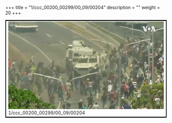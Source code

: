 +++
title = "1/ccc_00200_00299/00_09/00204"
description = ""
weight = 20
+++

<table style="border:2px solid black;max-width:800px;max-height:800px;" 
><tr><td>
<img class="center-fit-jpg"
src="/jpg_/aaa_20190430_NxaOmWaI8sI_00203.jpg">
1/ccc_00200_00299/00_09/00204
</img></td></tr></table>
